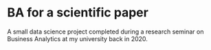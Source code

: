 # BA for a scientific paper
A small data science project completed during a research seminar on Business Analytics at my university back in 2020.
